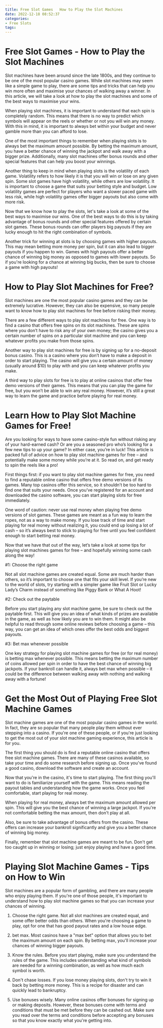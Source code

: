 ```yaml
---
title: Free Slot Games   How to Play the Slot Machines
date: 2022-12-18 08:52:37
categories:
- Free Slots
tags:
---
```



#  Free Slot Games - How to Play the Slot Machines

Slot machines have been around since the late 1800s, and they continue to be one of the most popular casino games. While slot machines may seem like a simple game to play, there are some tips and tricks that can help you win more often and maximise your chances of walking away a winner. In this article, we will take a look at how to play the slot machines and some of the best ways to maximise your wins.

When playing slot machines, it is important to understand that each spin is completely random. This means that there is no way to predict which symbols will appear on the reels or whether or not you will win any money. With this in mind, it is important to always bet within your budget and never gamble more than you can afford to lose.

One of the most important things to remember when playing slots is to always bet the maximum amount possible. By betting the maximum amount, you have a better chance of winning the jackpot and walk away with a bigger prize. Additionally, many slot machines offer bonus rounds and other special features that can help you boost your winnings.

Another thing to keep in mind when playing slots is the volatility of each game. Volatility refers to how likely it is that you will win or lose on any given spin. Some slot games have high volatility, while others are low volatility. It is important to choose a game that suits your betting style and budget. Low volatility games are perfect for players who want a slower paced game with less risk, while high volatility games offer bigger payouts but also come with more risk.

Now that we know how to play the slots, let's take a look at some of the best ways to maximise our wins. One of the best ways to do this is by taking advantage of bonus rounds and other special features offered by certain slot games. These bonus rounds can offer players big payouts if they are lucky enough to hit the right combination of symbols.

Another trick for winning at slots is by choosing games with higher payouts. This may mean betting more money per spin, but it can also lead to bigger payouts if you happen to win. Games with high payouts offer a better chance of winning big money as opposed to games with lower payouts. So if you're looking for a chance at winning big bucks, then be sure to choose a game with high payouts!

#  How to Play Slot Machines for Free?

Slot machines are one the most popular casino games and they can be extremely lucrative. However, they can also be expensive, so many people want to know how to play slot machines for free before risking their money.

There are a few different ways to play slot machines for free. One way is to find a casino that offers free spins on its slot machines. These are spins where you don’t have to risk any of your own money; the casino gives you a certain number of spins on a particular slot machine and you can keep whatever profits you make from those spins.

Another way to play slot machines for free is by signing up for a no-deposit bonus casino. This is a casino where you don’t have to make a deposit in order to start playing. The casino will give you a certain amount of money (usually around $10) to play with and you can keep whatever profits you make.

A third way to play slots for free is to play at online casinos that offer free demo versions of their games. This means that you can play the game for free, but you won’t be able to win any real money. However, it’s still a great way to learn the game and practice before playing for real money.

#  Learn How to Play Slot Machine Games for Free!

Are you looking for ways to have some casino-style fun without risking any of your hard-earned cash? Or are you a seasoned pro who’s looking for a few new tips to up your game? In either case, you’re in luck! This article is packed full of advice on how to play slot machine games for free – and potentially make some money while you’re at it. So read on, and get ready to spin the reels like a pro!

First things first: if you want to play slot machine games for free, you need to find a reputable online casino that offers free demo versions of its games. Many top casinos offer this service, so it shouldn’t be too hard to find one that suits your needs. Once you’ve registered for an account and downloaded the casino software, you can start playing slots for free immediately.

One word of caution: never use real money when playing free demo versions of slot games. These games are meant as a fun way to learn the ropes, not as a way to make money. If you lose track of time and start playing for real money without realizing it, you could end up losing a lot of cash – so it’s always best to stick to playing for free until you feel confident enough to start betting real money.

Now that we have that out of the way, let’s take a look at some tips for playing slot machines games for free – and hopefully winning some cash along the way!

#1: Choose the right game

Not all slot machine games are created equal. Some are much harder than others, so it’s important to choose one that fits your skill level. If you’re new to the world of slots, try starting with a simpler game like Fruit Slot or Lucky Lady’s Charm instead of something like Piggy Bank or What A Hoot!

#2: Check out the paytable

Before you start playing any slot machine game, be sure to check out the paytable first. This will give you an idea of what kinds of prizes are available in the game, as well as how likely you are to win them. It might also be helpful to read through some online reviews before choosing a game – this way, you can get an idea of which ones offer the best odds and biggest payouts.

#3: Bet max whenever possible

One key strategy for playing slot machine games for free (or for real money) is betting max whenever possible. This means betting the maximum number of coins allowed per spin in order to have the best chance of winning big jackpots. If your bankroll can handle it, always bet max when possible – it could be the difference between walking away with nothing and walking away with a fortune!

#  Get the Most Out of Playing Free Slot Machine Games

Slot machine games are one of the most popular casino games in the world. In fact, they are so popular that many people play them without ever stepping into a casino. If you're one of these people, or if you're just looking to get the most out of your slot machine gaming experience, this article is for you.

The first thing you should do is find a reputable online casino that offers free slot machine games. There are many of these casinos available, so take your time and do some research before signing up. Once you've found a good casino, download the software and create an account.

Now that you're in the casino, it's time to start playing. The first thing you'll want to do is familiarize yourself with the game. This means reading the payout tables and understanding how the game works. Once you feel comfortable, start playing for real money.

When playing for real money, always bet the maximum amount allowed per spin. This will give you the best chance of winning a large jackpot. If you're not comfortable betting the max amount, then don't play at all.

Also, be sure to take advantage of bonus offers from the casino. These offers can increase your bankroll significantly and give you a better chance of winning big money.

Finally, remember that slot machine games are meant to be fun. Don't get too caught up in winning or losing; just enjoy playing and have a good time.

#  Playing Slot Machine Games - Tips on How to Win

Slot machines are a popular form of gambling, and there are many people who enjoy playing them. If you're one of those people, it's important to understand how to play slot machine games so that you can increase your chances of winning.

1. Choose the right game. Not all slot machines are created equal, and some offer better odds than others. When you're choosing a game to play, opt for one that has good payout rates and a low house edge.

2. bet max. Most casinos have a "max bet" option that allows you to bet the maximum amount on each spin. By betting max, you'll increase your chances of winning bigger payouts.

3. Know the rules. Before you start playing, make sure you understand the rules of the game. This includes understanding what kind of symbols are needed for a winning combination, as well as how much each symbol is worth.

4. Don't chase losses. If you lose money playing slots, don't try to win it back by betting more money. This is a recipe for disaster and can quickly lead to bankruptcy.

5. Use bonuses wisely. Many online casinos offer bonuses for signing up or making deposits. However, these bonuses come with terms and conditions that must be met before they can be cashed out. Make sure you read over the terms and conditions before accepting any bonuses so that you know exactly what you're getting into.